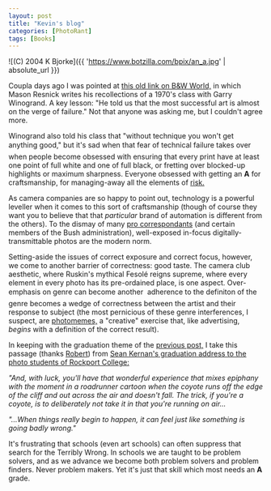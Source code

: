 ```yaml
---
layout: post
title: "Kevin's blog"
categories: [PhotoRant]
tags: [Books]
---
```



![(C) 2004 K Bjorke]({{ 'https://www.botzilla.com/bpix/an_a.jpg' | absolute_url }})


Coupla days ago I was pointed at <a href="http://www.photogs.com/bwworld/xtol1.html" target="_blank">this old link on B&W World,</a> in which Mason Resnick writes his recollections of a 1970's class with Garry Winogrand. A key lesson: "He told us that the most successful art is almost on the verge of failure." Not that anyone was asking me, but I couldn't agree more.

Winogrand also told his class that "without technique you won't get anything good," but it's sad when that fear of technical failure takes over &#151; when people become obsessed with ensuring that every print have at least one point of full white and one of full black, or fretting over blocked-up highlights or maximum sharpness. Everyone obsessed with getting an <b>A</b> for craftsmanship, for managing-away all the elements of <a href="{{ site.baseurl }}{% post_url 2004-01-27-The-Certainty-of-Risk-from-Power-Tools %}">risk.</a>

<!--more-->
As camera companies are so happy to point out, technology is a powerful leveller when it comes to this sort of craftsmanship (though of course they want you to believe that that <i>particular</i> brand of automation is different from the others). To the dismay of many <a href="http://www.poynter.org/column.asp?id=31&aid=65375" target="_blank">pro correspondants</a> (and certain members of the Bush administration), well-exposed in-focus digitally-transmittable photos are the modern norm.

Setting-aside the issues of correct exposure and correct focus, however, we come to another barrier of correctness: good taste. The camera club aesthetic, where Ruskin's mythical Fesol&eacute; reigns supreme, where every element in every photo has its pre-ordained place, is one aspect. Over-emphasis on genre can become another &#151; adherence to the definiton of the genre becomes a wedge of correctness between the artist and their response to subject (the most pernicious of these genre interferences, I suspect, are <a href="http://www.photomemes.org/" target="_blank">photomemes,</a> a "creative" exercise that, like advertising, <i>begins</i> with a definition of the correct result).

In keeping with the graduation theme of the <a href="{{ site.baseurl }}{% post_url 2004-05-16-Family-Immediate %}">previous post,</a> I take this passage (thanks <a href="http://coincidences.typepad.com/" target="_blank">Robert</a>) from <a href="http://www.seankernan.com/html/articles/graduation.html" target="_blank">Sean Kernan's graduation address to the photo students of Rockport College:</a>

<i>"And, with luck, you'll have that wonderful experience that mixes epiphany with the moment in a roadrunner cartoon when the coyote runs off the edge of the cliff and out across the air and doesn't fall. The trick,  if you're a coyote, is to deliberately not take it in that you're running on air...</i>

<i>"...When things really begin to happen, it can feel just like something  is going badly wrong."</i>

It's frustrating that schools (even art schools) can often suppress that search for the Terribly Wrong. In schools we are taught to be problem solvers, and as we advance we become both problem solvers and problem finders. Never problem makers. Yet it's just that skill which most needs an <b>A</b> grade.
